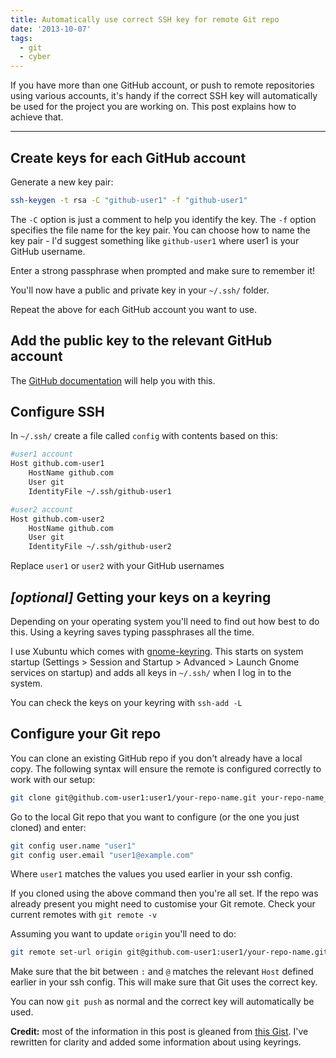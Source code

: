 ```yaml
---
title: Automatically use correct SSH key for remote Git repo
date: '2013-10-07'
tags:
  - git
  - cyber
---
```



If you have more than one GitHub account, or push to remote repositories using various accounts, it's handy if the correct SSH key will automatically be used for the project you are working on. This post explains how to achieve that.

- - -

## Create keys for each GitHub account

Generate a new key pair:

```bash
ssh-keygen -t rsa -C "github-user1" -f "github-user1"
```

The `-C` option is just a comment to help you identify the key. The `-f` option specifies the file name for the key pair. You can choose how to name the key pair - I'd suggest something like `github-user1` where user1 is your GitHub username.

Enter a strong passphrase when prompted and make sure to remember it!

You'll now have a public and private key in your `~/.ssh/` folder.

Repeat the above for each GitHub account you want to use.

## Add the public key to the relevant GitHub account

The [GitHub documentation](https://help.github.com/articles/generating-ssh-keys#step-3-add-your-ssh-key-to-github) will help you with this.

## Configure SSH

In `~/.ssh/` create a file called `config` with contents based on this:

```bash
#user1 account
Host github.com-user1
    HostName github.com
    User git
    IdentityFile ~/.ssh/github-user1

#user2 account
Host github.com-user2
    HostName github.com
    User git
    IdentityFile ~/.ssh/github-user2
  ```

Replace `user1` or `user2` with your GitHub usernames

## *[optional]* Getting your keys on a keyring

Depending on your operating system you'll need to find out how best to do this. Using a keyring saves typing passphrases all the time.

I use Xubuntu which comes with [gnome-keyring](https://wiki.gnome.org/GnomeKeyring). This starts on system startup (Settings > Session and Startup > Advanced > Launch Gnome services on startup) and adds all keys in `~/.ssh/` when I log in to the system.

You can check the keys on your keyring with `ssh-add -L`

## Configure your Git repo

You can clone an existing GitHub repo if you don't already have a local copy. The following syntax will ensure the remote is configured correctly to work with our setup:

```bash
git clone git@github.com-user1:user1/your-repo-name.git your-repo-name_user1
```

Go to the local Git repo that you want to configure (or the one you just cloned) and enter:

```bash
git config user.name "user1"
git config user.email "user1@example.com"
```

Where `user1` matches the values you used earlier in your ssh config.

If you cloned using the above command then you're all set. If the repo was already present you might need to customise your Git remote. Check your current remotes with `git remote -v`

Assuming you want to update `origin` you'll need to do:

```bash
git remote set-url origin git@github.com-user1:user1/your-repo-name.git
```

Make sure that the bit between `:` and `@` matches the relevant `Host` defined earlier in your ssh config. This will make sure that Git uses the correct key.

You can now `git push` as normal and the correct key will automatically be used.

**Credit:** most of the information in this post is gleaned from [this Gist](https://gist.github.com/jexchan/2351996). I've rewritten for clarity and added some information about using keyrings.
